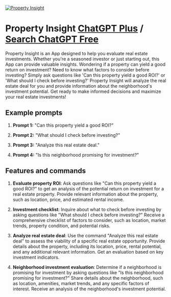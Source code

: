 
[![Property Insight](https://files.oaiusercontent.com/file-psCaAc5UNFP07EsRHpizuDP9?se=2123-10-17T01%3A46%3A17Z&sp=r&sv=2021-08-06&sr=b&rscc=max-age%3D31536000%2C%20immutable&rscd=attachment%3B%20filename%3D64759e00-df6c-4580-953b-2b85397dc9e0.png&sig=sb5uJRMqyktsqPcsUSfGefokM1z5km7sJHoIlGOEoKA%3D)](https://chat.openai.com/g/g-ic1X2U2tO-property-insight)

# Property Insight [ChatGPT Plus](https://chat.openai.com/g/g-ic1X2U2tO-property-insight) / [Search ChatGPT Free](https://gptcall.net/index.html#/?search=Property%20Insight)

Property Insight is an App designed to help you evaluate real estate investments. Whether you're a seasoned investor or just starting out, this App can provide valuable insights. Wondering if a property can yield a good return on investment? Need to know what factors to consider before investing? Simply ask questions like 'Can this property yield a good ROI?' or 'What should I check before investing?' Property Insight will analyze the real estate deal for you and provide information about the neighborhood's investment potential. Get ready to make informed decisions and maximize your real estate investments!

## Example prompts

1. **Prompt 1:** "Can this property yield a good ROI?"

2. **Prompt 2:** "What should I check before investing?"

3. **Prompt 3:** "Analyze this real estate deal."

4. **Prompt 4:** "Is this neighborhood promising for investment?"

## Features and commands

1. **Evaluate property ROI**: Ask questions like "Can this property yield a good ROI?" to get an analysis of the potential return on investment for a real estate property. Provide relevant information about the property, such as location, price, and estimated rental income.

2. **Investment checklist**: Inquire about what to check before investing by asking questions like "What should I check before investing?" Receive a comprehensive checklist of factors to consider, such as location, market trends, property condition, and potential risks.

3. **Analyze real estate deal**: Use the command "Analyze this real estate deal" to assess the viability of a specific real estate opportunity. Provide details about the property, including its location, price, rental potential, and any additional relevant information. Get an evaluation based on key investment indicators.

4. **Neighborhood investment evaluation**: Determine if a neighborhood is promising for investment by asking questions like "Is this neighborhood promising for investment?" Share details about the neighborhood, such as location, amenities, market trends, and any specific factors of interest. Receive an analysis of the neighborhood's investment potential.


